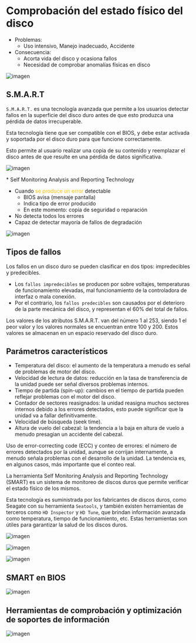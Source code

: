 # Comprobación del estado físico del disco

* Problemas:
  * Uso intensivo, Manejo inadecuado, Accidente
* Consecuencia:
  * Acorta vida del disco y ocasiona fallos
  * Necesidad de comprobar anomalías físicas en disco

![imagen](img/5_Herramientas_de_comprobaci%C3%B3n_y_optimizaci%C3%B3n_de_soportes_de_info0.jpg)

## S.M.A.R.T

``S.M.A.R.T.`` es una tecnología avanzada que permite a los usuarios detectar fallos en la superficie del disco duro antes de que esto produzca una pérdida de datos irrecuperable.

Esta tecnología tiene que ser compatible con el BIOS, y debe estar activada y soportada por el disco duro para que funcione correctamente.

Esto permite al usuario realizar una copia de su contenido y reemplazar el disco antes de que resulte en una pérdida de datos significativa.

![imagen](img/5_Herramientas_de_comprobaci%C3%B3n_y_optimizaci%C3%B3n_de_soportes_de_info1.jpg)

\* Self Monitoring Analysis and Reporting Technology

* Cuando  <span style="color:#FFC000">se produce un error </span> detectable
  * BIOS avisa \(mensaje pantalla\)
  * Indica tipo de error producido
  * En este momento: copia de seguridad o reparación
* No detecta todos los errores
* Capaz de detectar mayoría de fallos de degradación

![imagen](img/5_Herramientas_de_comprobaci%C3%B3n_y_optimizaci%C3%B3n_de_soportes_de_info2.jpg)

## Tipos de fallos

Los fallos en un disco duro se pueden clasificar en dos tipos: impredecibles y predecibles.

- Los ``fallos impredecibles`` se producen por sobre voltajes, temperaturas de funcionamiento elevadas, mal funcionamiento de la controladora de interfaz o mala conexión.
- Por el contrario, los ``fallos predecibles`` son causados por el deterioro de la parte mecánica del disco, y representan el 60% del total de fallos.

Los valores de los atributos S.M.A.R.T. van del número 1 al 253, siendo 1 el peor valor y los valores normales se encuentran entre 100 y 200. Estos valores se almacenan en un espacio reservado del disco duro.

## Parámetros característicos

- Temperatura del disco: el aumento de la temperatura a menudo es señal de problemas de motor del disco\.
- Velocidad de lectura de datos: reducción en la tasa de transferencia de la unidad puede ser señal diversos problemas internos\.
- Tiempo de partida \(spin\-up\): cambios en el tiempo de partida pueden reflejar problemas con el motor del disco\.
- Contador de sectores reasignados: la unidad reasigna muchos sectores internos debido a los errores detectados, esto puede significar que la unidad va a fallar definitivamente\.
- Velocidad de búsqueda \(seek time\)\.
- Altura de vuelo del cabezal: la tendencia a la baja en altura de vuelo a menudo presagian un accidente del cabezal\.

Uso de error\-correcting code \(ECC\) y conteo de errores: el número de errores detectados por la unidad, aunque se corrijan internamente, a menudo señala problemas con el desarrollo de la unidad\. La tendencia es, en algunos casos, más importante que el conteo real\.

La herramienta Self Monitoring Analysis and Reporting Technology (SMART) es un sistema de monitoreo de discos duros que permite verificar el estado físico de los mismos.

Esta tecnología es suministrada por los fabricantes de discos duros, como Seagate con su herramienta ``Seatools``, y también existen herramientas de terceros como ``HD Inspector`` y ``HD Tune``, que brindan información avanzada como temperatura, tiempo de funcionamiento, etc. Estas herramientas son útiles para garantizar la salud de los discos duros.

![imagen](img/5_Herramientas_de_comprobaci%C3%B3n_y_optimizaci%C3%B3n_de_soportes_de_info3.jpg)

![imagen](img/5_Herramientas_de_comprobaci%C3%B3n_y_optimizaci%C3%B3n_de_soportes_de_info4.png)

![imagen](img/5_Herramientas_de_comprobaci%C3%B3n_y_optimizaci%C3%B3n_de_soportes_de_info5.png)

## SMART en BIOS

![imagen](img/5_Herramientas_de_comprobaci%C3%B3n_y_optimizaci%C3%B3n_de_soportes_de_info6.jpg)

## Herramientas de comprobación y optimización de soportes de información

![imagen](img/5_Herramientas_de_comprobaci%C3%B3n_y_optimizaci%C3%B3n_de_soportes_de_info16.png)

